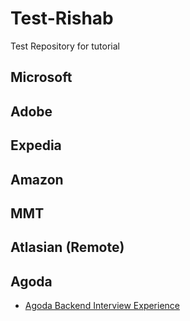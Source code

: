 # Test-Rishab
Test Repository for tutorial

## Microsoft

## Adobe

## Expedia

## Amazon

## MMT

## Atlasian (Remote)


## Agoda
  - [Agoda Backend Interview Experience](https://interviewnoodle.com/agoda-interview-experience-de6abc2c7347)

